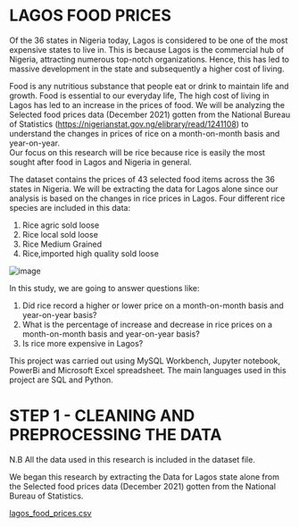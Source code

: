 # LAGOS FOOD PRICES
Of the 36 states in Nigeria today, Lagos is considered to be one of the most expensive states to live in. This is because Lagos is the commercial hub of Nigeria, attracting numerous top-notch organizations. Hence, this has led to massive development in the state and subsequently a higher cost of living.



Food is any nutritious substance that people eat or drink to maintain life and growth. Food is essential to our everyday life, The high cost of living in Lagos has led to an increase in the prices of food. 
We will be analyzing the Selected food prices data (December 2021) gotten from the National Bureau of Statistics (https://nigerianstat.gov.ng/elibrary/read/1241108) to understand the changes in prices of rice on a month-on-month basis and year-on-year.  
Our focus on this research will be rice because rice is easily the most sought after food in Lagos and Nigeria in general.



The dataset contains the prices of 43 selected food items across the 36 states in Nigeria. We will be extracting the data for Lagos alone since our analysis is based on the changes in rice prices in Lagos.
Four different rice species are included in this data:
1. Rice agric sold loose
2. Rice local sold loose
3. Rice Medium Grained
4. Rice,imported high quality sold loose

![image](https://user-images.githubusercontent.com/98736158/154783711-aa484c6b-255a-421c-9c60-5942c4d9834c.png)



In this study, we are going to answer questions like: 
1. Did rice record a higher or lower price on a month-on-month basis and year-on-year basis?
2. What is the percentage of increase and decrease in rice prices on a month-on-month basis and year-on-year basis?
3. Is rice more expensive in Lagos?



This project was carried out using MySQL Workbench, Jupyter notebook, PowerBi and Microsoft Excel spreadsheet. The main languages used in this project are SQL and Python.



# STEP 1 - CLEANING AND PREPROCESSING THE DATA



N.B All the data used in this research is included in the dataset file.



We began this research by extracting the Data for Lagos state alone from the Selected food prices data (December 2021) gotten from the National Bureau of Statistics.



[lagos_food_prices.csv](https://github.com/Wealthiscertain/LAGOS_FOOD_PRICES/files/8101368/lagos_food_prices.csv)
